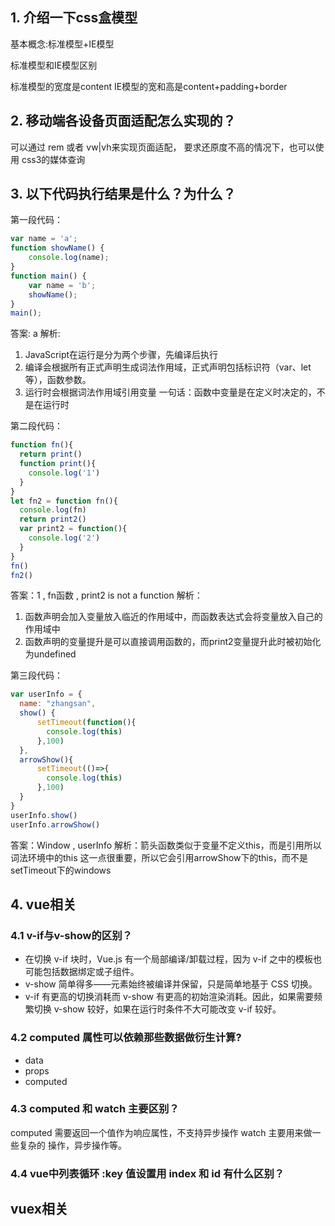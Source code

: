 ## 1. 介绍一下css盒模型
基本概念:标准模型+IE模型

标准模型和IE模型区别

标准模型的宽度是content
IE模型的宽和高是content+padding+border


## 2. 移动端各设备页面适配怎么实现的？
可以通过 rem 或者 vw|vh来实现页面适配，
要求还原度不高的情况下，也可以使用 css3的媒体查询


## 3. 以下代码执行结果是什么？为什么？
 第一段代码：
```javascript
var name = 'a';
function showName() {
	console.log(name);
}
function main() {
	var name = 'b';
	showName();
}
main();
```

答案: a
解析:  
   1. JavaScript在运行是分为两个步骤，先编译后执行
   2. 编译会根据所有正式声明生成词法作用域，正式声明包括标识符（var、let等），函数参数。
   3. 运行时会根据词法作用域引用变量
   一句话：函数中变量是在定义时决定的，不是在运行时
   

第二段代码：
```javascript
function fn(){
  return print()
  function print(){
    console.log('1')
  }
}
let fn2 = function fn(){
  console.log(fn)
  return print2()
  var print2 = function(){
    console.log('2')
  }
}
fn()
fn2()
```
答案：1 ,  fn函数 ,  print2 is not a function
解析： 
   1. 函数声明会加入变量放入临近的作用域中，而函数表达式会将变量放入自己的作用域中
   2. 函数声明的变量提升是可以直接调用函数的，而print2变量提升此时被初始化为undefined
   

第三段代码：
```javascript
var userInfo = {
  name: "zhangsan",
  show() {
      setTimeout(function(){
        console.log(this)
      },100)      
  },
  arrowShow(){
      setTimeout(()=>{
        console.log(this)
      },100)      
  }
}
userInfo.show()
userInfo.arrowShow()
```
答案：Window , userInfo
解析：箭头函数类似于变量不定义this，而是引用所以词法环境中的this
      这一点很重要，所以它会引用arrowShow下的this，而不是setTimeout下的windows
   
## 
   

## 4. vue相关
### 4.1 v-if与v-show的区别？
- 在切换 v-if 块时，Vue.js 有一个局部编译/卸载过程，因为 v-if 之中的模板也可能包括数据绑定或子组件。
- v-show 简单得多——元素始终被编译并保留，只是简单地基于 CSS 切换。
- v-if 有更高的切换消耗而 v-show 有更高的初始渲染消耗。因此，如果需要频繁切换 v-show 较好，如果在运行时条件不大可能改变 v-if 较好。
### 4.2 computed 属性可以依赖那些数据做衍生计算?
- data
- props
- computed

### 4.3 computed 和 watch 主要区别？
computed 需要返回一个值作为响应属性，不支持异步操作
watch 主要用来做一些复杂的 操作，异步操作等。

### 4.4 vue中列表循环 :key 值设置用 index 和 id 有什么区别？


## vuex相关
